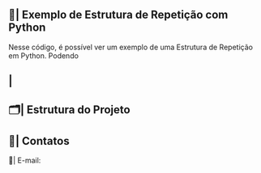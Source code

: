  ## 📑| Exemplo de Estrutura de Repetição com Python 

   Nesse código, é possível ver um exemplo de uma Estrutura de Repetição em Python. Podendo 

 ## | 
 
 ## 🗂️| Estrutura do Projeto



 ## 📱| Contatos

   📩| E-mail: 
 
